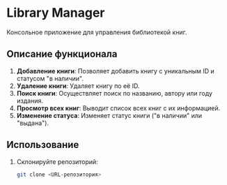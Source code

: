 # Library Manager

Консольное приложение для управления библиотекой книг.

## Описание функционала
1. **Добавление книги**: Позволяет добавить книгу с уникальным ID и статусом "в наличии".
2. **Удаление книги**: Удаляет книгу по её ID.
3. **Поиск книги**: Осуществляет поиск по названию, автору или году издания.
4. **Просмотр всех книг**: Выводит список всех книг с их информацией.
5. **Изменение статуса**: Изменяет статус книги ("в наличии" или "выдана").

## Использование
1. Склонируйте репозиторий:
   ```bash
   git clone <URL-репозитория>
